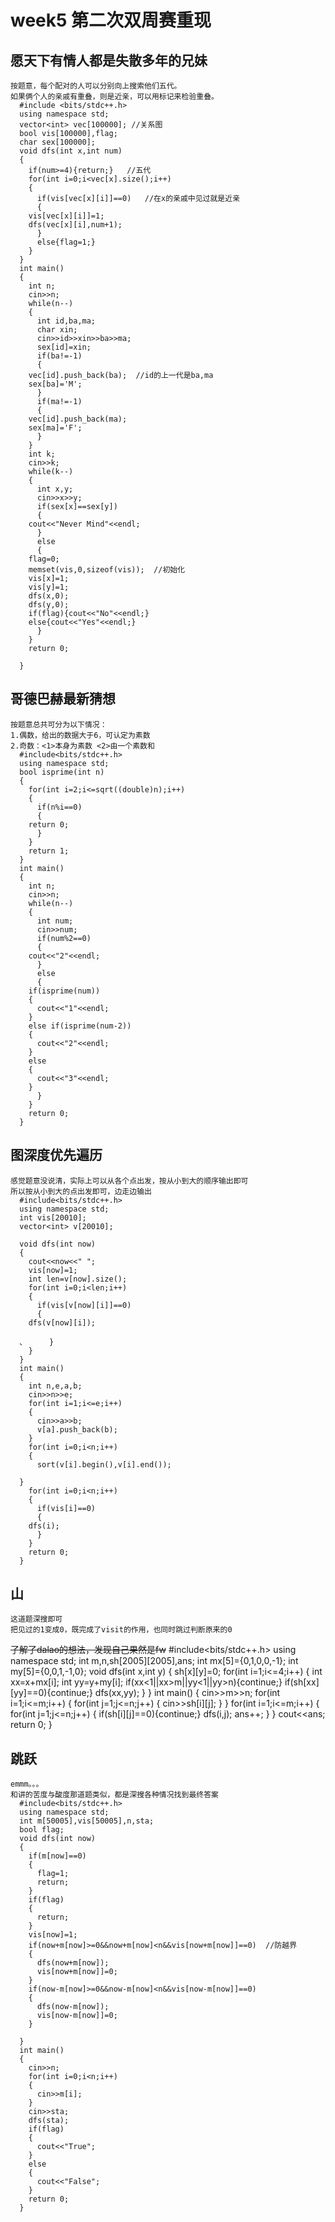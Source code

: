 # week5 第二次双周赛重现
## 愿天下有情人都是失散多年的兄妹
	按题意，每个配对的人可以分别向上搜索他们五代。
	如果俩个人的亲戚有重叠，则是近亲，可以用标记来检验重叠。
	  #include <bits/stdc++.h> 
	  using namespace std;
	  vector<int> vec[100000]; //关系图 
	  bool vis[100000],flag; 
	  char sex[100000]; 
	  void dfs(int x,int num) 
	  {
	    if(num>=4){return;}   //五代 
	    for(int i=0;i<vec[x].size();i++)
	    {
	      if(vis[vec[x][i]]==0)   //在x的亲戚中见过就是近亲 
	      {
		vis[vec[x][i]]=1; 
		dfs(vec[x][i],num+1); 
	      }
	      else{flag=1;} 
	    }
	  }
	  int main() 
	  {
	    int n;
	    cin>>n;
	    while(n--)
	    {
	      int id,ba,ma;
	      char xin;
	      cin>>id>>xin>>ba>>ma;
	      sex[id]=xin;
	      if(ba!=-1)
	      { 
		vec[id].push_back(ba);  //id的上一代是ba,ma 
		sex[ba]='M';
	      }
	      if(ma!=-1)
	      {
		vec[id].push_back(ma);
		sex[ma]='F';
	      }
	    }
	    int k;
	    cin>>k;
	    while(k--)
	    {
	      int x,y;
	      cin>>x>>y; 
	      if(sex[x]==sex[y])
	      {
		cout<<"Never Mind"<<endl;
	      } 
	      else
	      {
		flag=0;  
		memset(vis,0,sizeof(vis));  //初始化 
		vis[x]=1;  
		vis[y]=1;
		dfs(x,0);
		dfs(y,0);
		if(flag){cout<<"No"<<endl;}	
		else{cout<<"Yes"<<endl;}			
	      }
	    }
	    return 0;

	  }

##  哥德巴赫最新猜想
	按题意总共可分为以下情况：
	1.偶数，给出的数据大于6，可认定为素数
	2.奇数：<1>本身为素数 <2>由一个素数和
	  #include<bits/stdc++.h>
	  using namespace std;
	  bool isprime(int n)
	  {
	    for(int i=2;i<=sqrt((double)n);i++)
	    {
	      if(n%i==0)
	      {
		return 0;
	      }
	    }
	    return 1;
	  }
	  int main()
	  {
	    int n;
	    cin>>n;
	    while(n--)
	    {
	      int num;
	      cin>>num;
	      if(num%2==0)
	      {
		cout<<"2"<<endl;
	      }
	      else
	      {
		if(isprime(num))
		{
		  cout<<"1"<<endl;
		}
		else if(isprime(num-2))
		{
		  cout<<"2"<<endl;
		}
		else
		{
		  cout<<"3"<<endl;
		}
	      }
	    }
	    return 0;
	  }


## 图深度优先遍历
	感觉题意没说清，实际上可以从各个点出发，按从小到大的顺序输出即可
	所以按从小到大的点出发即可，边走边输出
	  #include<bits/stdc++.h>
	  using namespace std;
	  int vis[20010];
	  vector<int> v[20010];

	  void dfs(int now)
	  {
	    cout<<now<<" ";
	    vis[now]=1;
	    int len=v[now].size();
	    for(int i=0;i<len;i++)
	    {
	      if(vis[v[now][i]]==0)
	      {
		dfs(v[now][i]);   

	  、		}
	    }
	  }
	  int main()
	  {
	    int n,e,a,b;
	    cin>>n>>e;
	    for(int i=1;i<=e;i++)
	    {
	      cin>>a>>b;
	      v[a].push_back(b);
	    }
	    for(int i=0;i<n;i++)
	    {
	      sort(v[i].begin(),v[i].end());

	  }
	    for(int i=0;i<n;i++)
	    {
	      if(vis[i]==0)
	      {
		dfs(i);
	      }
	    }
	    return 0;
	  }

## 山
	这道题深搜即可
	把见过的1变成0，既完成了visit的作用，也同时跳过判断原来的0

~~了解了dalao的想法，发现自己果然是fw~~
	  #include<bits/stdc++.h>
	  using namespace std;
	  int m,n,sh[2005][2005],ans;
	  int mx[5]={0,1,0,0,-1};
	  int my[5]={0,0,1,-1,0};
	  void dfs(int x,int y)
	  {
	    sh[x][y]=0;
	    for(int i=1;i<=4;i++)
	    {
	      int xx=x+mx[i];
	      int yy=y+my[i];
	      if(xx<1||xx>m||yy<1||yy>n){continue;}
	      if(sh[xx][yy]==0){continue;}
	      dfs(xx,yy);
	    }
	  }
	  int main()
	  {
	    cin>>m>>n;
	    for(int i=1;i<=m;i++)
	    {
	      for(int j=1;j<=n;j++)
	      {
		cin>>sh[i][j];
	      }
	    }
	    for(int i=1;i<=m;i++)
	    {
	      for(int j=1;j<=n;j++)
	      {
		if(sh[i][j]==0){continue;}
		dfs(i,j);
		ans++;
	      }
	    }
	    cout<<ans;
	    return 0;
	  }

## 跳跃
	emmm。。。
	和讲的苦度与酸度那道题类似，都是深搜各种情况找到最终答案
	  #include<bits/stdc++.h>
	  using namespace std;
	  int m[50005],vis[50005],n,sta;
	  bool flag;
	  void dfs(int now)
	  {
	    if(m[now]==0)
	    {
	      flag=1;
	      return;
	    }
	    if(flag)
	    {
	      return;
	    }
	    vis[now]=1;
	    if(now+m[now]>=0&&now+m[now]<n&&vis[now+m[now]]==0)  //防越界
	    {
	      dfs(now+m[now]);
	      vis[now+m[now]]=0;
	    }
	    if(now-m[now]>=0&&now-m[now]<n&&vis[now-m[now]]==0)
	    {
	      dfs(now-m[now]);
	      vis[now-m[now]]=0;
	    }

	  }
	  int main()
	  {
	    cin>>n;
	    for(int i=0;i<n;i++)
	    {
	      cin>>m[i];
	    }
	    cin>>sta;
	    dfs(sta);
	    if(flag)
	    {
	      cout<<"True";
	    }
	    else
	    {
	      cout<<"False";
	    }
	    return 0;
	  }
